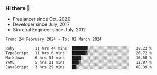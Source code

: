 ### Hi there 👋

- Freelancer since Oct, 2020
- Developer since July, 2017
- Structral Engineer since July, 2012

<!--START_SECTION:waka-->

```txt
From: 24 February 2024 - To: 02 March 2024

Ruby         11 hrs 44 mins  ███████░░░░░░░░░░░░░░░░░░   28.22 %
TypeScript   11 hrs 6 mins   ██████▓░░░░░░░░░░░░░░░░░░   26.72 %
Markdown     6 hrs 51 mins   ████░░░░░░░░░░░░░░░░░░░░░   16.50 %
YAML         5 hrs 21 mins   ███▒░░░░░░░░░░░░░░░░░░░░░   12.87 %
JavaScript   3 hrs 29 mins   ██░░░░░░░░░░░░░░░░░░░░░░░   08.39 %
```

<!--END_SECTION:waka-->
